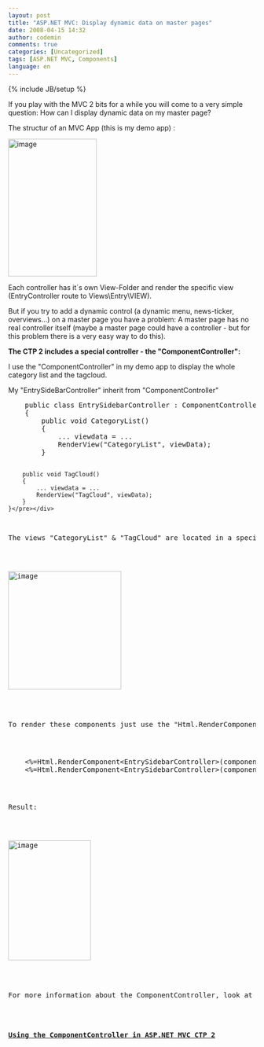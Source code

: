 ```yaml
---
layout: post
title: "ASP.NET MVC: Display dynamic data on master pages"
date: 2008-04-15 14:32
author: codemin
comments: true
categories: [Uncategorized]
tags: [ASP.NET MVC, Components]
language: en
---
```

{% include JB/setup %}
<p>If you play with the MVC 2 bits for a while you will come to a very simple question: How can I display dynamic data on my master page?</p>  <p>The structur of an MVC App (this is my demo app) :</p>  <p><a href="http://code-inside.de/blog-in/wp-content/uploads/image9.png"><img style="border-top-width: 0px; border-left-width: 0px; border-bottom-width: 0px; border-right-width: 0px" height="280" alt="image" src="http://code-inside.de/blog-in/wp-content/uploads/image-thumb9.png" width="180" border="0" /></a> </p>  <p>Each controller has it&#180;s own View-Folder and render the specific view (EntryController route to Views\Entry\VIEW).</p>  <p>But if you try to add a dynamic control (a dynamic menu, news-ticker, overviews...) on a master page you have a problem: A master page has no real controller itself (maybe a master page could have a controller - but for this problem there is a very easy way to do this).</p>  <p><strong>The CTP 2 includes a special controller - the &quot;ComponentController&quot;:</strong></p>  <p>I use the &quot;ComponentController&quot; in my demo app to display the whole category list and the tagcloud.</p>  <p>My &quot;EntrySideBarController&quot; inherit from &quot;ComponentController&quot;</p>  <div class="wlWriterSmartContent" id="scid:812469c5-0cb0-4c63-8c15-c81123a09de7:2071a403-8ba7-4f19-86ac-ba9166e7676b" style="padding-right: 0px; display: inline; padding-left: 0px; float: none; padding-bottom: 0px; margin: 0px; padding-top: 0px"><pre name="code" class="c#">    public class EntrySidebarController : ComponentController
    {
        public void CategoryList()
        {
            ... viewdata = ...
            RenderView("CategoryList", viewData);
        }

        public void TagCloud()
        {
            ... viewdata = ...
            RenderView("TagCloud", viewData);
        }
    }</pre></div>

<p>The views &quot;CategoryList&quot; &amp; &quot;TagCloud&quot; are located in a special folder (root\Components\CONTROLLERNAME\Views\VIEWNAME):</p>

<p><a href="http://code-inside.de/blog-in/wp-content/uploads/image10.png"><img style="border-top-width: 0px; border-left-width: 0px; border-bottom-width: 0px; border-right-width: 0px" height="241" alt="image" src="http://code-inside.de/blog-in/wp-content/uploads/image-thumb10.png" width="230" border="0" /></a>&#160;</p>

<p>To render these components just use the &quot;Html.RenderComponent&quot; method (is similar to a usercontrol) :</p>

<div class="wlWriterSmartContent" id="scid:812469c5-0cb0-4c63-8c15-c81123a09de7:e3d7bcb9-5b32-4c74-a210-1c293e069830" style="padding-right: 0px; display: inline; padding-left: 0px; float: none; padding-bottom: 0px; margin: 0px; padding-top: 0px"><pre name="code" class="c#">    &lt;%=Html.RenderComponent&lt;EntrySidebarController&gt;(component =&gt; component.CategoryList())%&gt;
    &lt;%=Html.RenderComponent&lt;EntrySidebarController&gt;(component =&gt; component.TagCloud())%&gt;</pre></div>

<p>Result:</p>

<p><a href="http://code-inside.de/blog-in/wp-content/uploads/image11.png"><img style="border-top-width: 0px; border-left-width: 0px; border-bottom-width: 0px; border-right-width: 0px" height="244" alt="image" src="http://code-inside.de/blog-in/wp-content/uploads/image-thumb11.png" width="168" border="0" /></a>&#160;</p>

<p>For more information about the ComponentController, look at this post: </p>

<h4><a href="http://weblogs.asp.net/mikebosch/archive/2008/03/10/using-the-componentcontroller-in-asp-net-mvc.aspx">Using the ComponentController in ASP.NET MVC CTP 2</a></h4>
